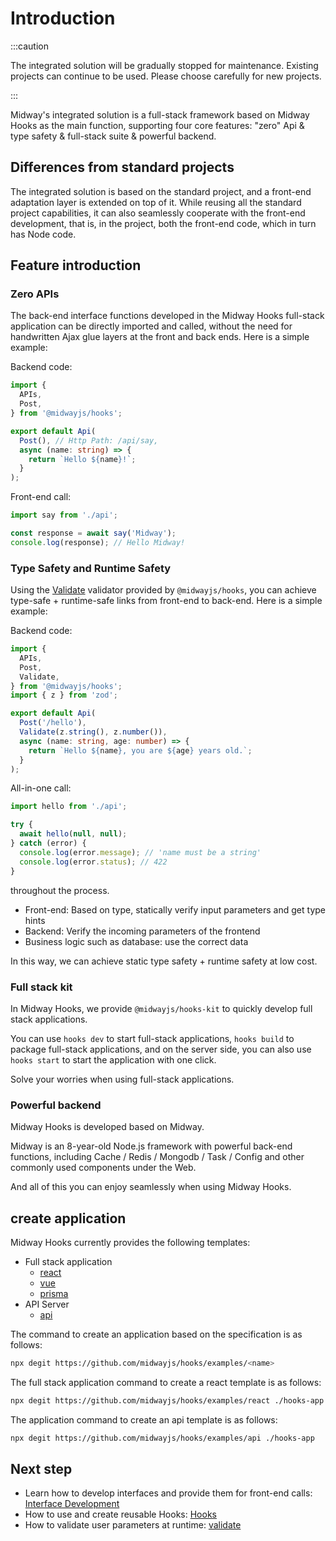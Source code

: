 # Introduction

:::caution

The integrated solution will be gradually stopped for maintenance. Existing projects can continue to be used. Please choose carefully for new projects.

:::



Midway's integrated solution is a full-stack framework based on Midway Hooks as the main function, supporting four core features: "zero" Api & type safety & full-stack suite & powerful backend.



## Differences from standard projects



The integrated solution is based on the standard project, and a front-end adaptation layer is extended on top of it. While reusing all the standard project capabilities, it can also seamlessly cooperate with the front-end development, that is, in the project, both the front-end code, which in turn has Node code.



## Feature introduction

### Zero APIs

The back-end interface functions developed in the Midway Hooks full-stack application can be directly imported and called, without the need for handwritten Ajax glue layers at the front and back ends. Here is a simple example:

Backend code:

```ts
import {
  APIs,
  Post,
} from '@midwayjs/hooks';

export default Api(
  Post(), // Http Path: /api/say,
  async (name: string) => {
    return `Hello ${name}!`;
  }
);
````

Front-end call:

```ts
import say from './api';

const response = await say('Midway');
console.log(response); // Hello Midway!
````

### Type Safety and Runtime Safety

Using the [Validate](./validate.md) validator provided by `@midwayjs/hooks`, you can achieve type-safe + runtime-safe links from front-end to back-end. Here is a simple example:

Backend code:

```ts
import {
  APIs,
  Post,
  Validate,
} from '@midwayjs/hooks';
import { z } from 'zod';

export default Api(
  Post('/hello'),
  Validate(z.string(), z.number()),
  async (name: string, age: number) => {
    return `Hello ${name}, you are ${age} years old.`;
  }
);
````

All-in-one call:

```ts
import hello from './api';

try {
  await hello(null, null);
} catch (error) {
  console.log(error.message); // 'name must be a string'
  console.log(error.status); // 422
}
````

throughout the process.

- Front-end: Based on type, statically verify input parameters and get type hints
- Backend: Verify the incoming parameters of the frontend
- Business logic such as database: use the correct data

In this way, we can achieve static type safety + runtime safety at low cost.

### Full stack kit

In Midway Hooks, we provide `@midwayjs/hooks-kit` to quickly develop full stack applications.

You can use `hooks dev` to start full-stack applications, `hooks build` to package full-stack applications, and on the server side, you can also use `hooks start` to start the application with one click.

Solve your worries when using full-stack applications.

### Powerful backend

Midway Hooks is developed based on Midway.

Midway is an 8-year-old Node.js framework with powerful back-end functions, including Cache / Redis / Mongodb / Task / Config and other commonly used components under the Web.

And all of this you can enjoy seamlessly when using Midway Hooks.

## create application

Midway Hooks currently provides the following templates:

- Full stack application
  - [react](https://github.com/midwayjs/hooks/blob/main/examples/react)
  - [vue](https://github.com/midwayjs/hooks/blob/main/examples/vue)
  - [prisma](https://github.com/midwayjs/hooks/blob/main/examples/prisma)
- API Server
  - [api](https://github.com/midwayjs/hooks/blob/main/examples/api)

The command to create an application based on the specification is as follows:

```bash
npx degit https://github.com/midwayjs/hooks/examples/<name>
````

The full stack application command to create a react template is as follows:

```bash
npx degit https://github.com/midwayjs/hooks/examples/react ./hooks-app
````

The application command to create an api template is as follows:

```bash
npx degit https://github.com/midwayjs/hooks/examples/api ./hooks-app
````

## Next step

- Learn how to develop interfaces and provide them for front-end calls: [Interface Development](./api.md)
- How to use and create reusable Hooks: [Hooks](./builtin-hooks.md)
- How to validate user parameters at runtime: [validate](./validate.md)